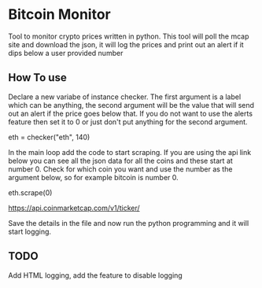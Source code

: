 # Bitcoin Monitor
Tool to monitor crypto prices written in python.
This tool will poll the mcap site and download the json, it will log the prices and print out an alert if it dips below a user provided number

## How To use
Declare a new variabe of instance checker. The first argument is a label which can be anything, the second argument will be the value that will send out an alert if the price goes below that. If you do not want to use the alerts feature then set it to 0 or just don't put anything for the second argument.

eth = checker("eth", 140)

In the main loop add the code to start scraping. If you are using the api link below you can see all the json data for all the coins and these start at number 0. Check for which coin you want and use the number as the argument below, so for example bitcoin is number 0.

eth.scrape(0)

https://api.coinmarketcap.com/v1/ticker/

Save the details in the file and now run the python programming and it will start logging.

## TODO
Add HTML logging, add the feature to disable logging

